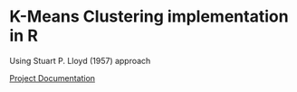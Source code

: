 # K-Means Clustering implementation in R
Using Stuart P. Lloyd (1957) approach

[Project Documentation](K_Means_Clustering.pdf)

 
